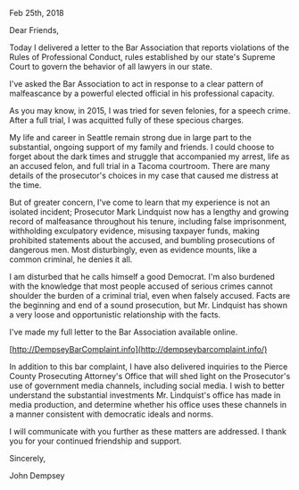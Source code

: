 <title>Letter to Friends - Lindquist Bar Complaint</title>

Feb 25th, 2018

Dear Friends,

Today I delivered a letter to the Bar 
Association that reports violations of the 
Rules of Professional Conduct, rules 
established by our state's Supreme Court to 
govern the behavior of all lawyers in our 
state.

I've asked the Bar Association to act 
in response to a clear pattern of malfeascance 
by a powerful elected official in his 
professional capacity.

As you may know, in 2015, I was tried for seven 
felonies, for a speech crime. After a full trial, I was 
acquitted fully of these specious charges.

My life and career in Seattle remain strong due in 
large part to the substantial, ongoing support of my 
family and friends. I could choose to forget about the 
dark times and struggle that accompanied my arrest, 
life as an accused felon, and full trial in a Tacoma 
courtroom. There are many details of the prosecutor's
choices in my case that caused me distress at the 
time. 

But of greater concern, I've come to learn that 
my experience is not an isolated incident; Prosecutor Mark 
Lindquist now has a lengthy and growing record of 
malfeasance throughout his tenure, including false 
imprisonment, withholding exculpatory evidence, misusing taxpayer funds, 
making prohibited statements about the accused, and bumbling 
prosecutions of dangerous men. Most disturbingly, 
even as evidence mounts, like a common criminal, he 
denies it all.

I am disturbed that he calls himself a good 
Democrat. I'm also burdened with the knowledge 
that most people accused of serious crimes 
cannot shoulder the burden of a criminal trial, 
even when falsely accused. Facts are the 
beginning and end of a sound prosecution, but 
Mr. Lindquist has shown a very loose and 
opportunistic relationship with the facts.

I've made my full letter to the Bar Association available online.

[http://DempseyBarComplaint.info](http://dempseybarcomplaint.info/)

In addition to this bar complaint, I have also delivered inquiries to the Pierce 
County Prosecuting Attorney's Office that will shed light on the Prosecutor's
use of government media channels, including social media. I wish to better 
understand the substantial investments Mr. Lindquist's office has made in media 
production, and determine whether his office uses these channels in a manner 
consistent with democratic ideals and norms.

I will communicate with you further as these matters are addressed.
I thank you for your continued friendship and support. 

Sincerely,

John Dempsey

